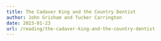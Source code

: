 ```yaml
---
title: The Cadaver King and the Country Dentist
author: John Grisham and Tucker Carrington
date: 2023-01-23
url: /reading/the-cadaver-king-and-the-country-dentist
---
```

